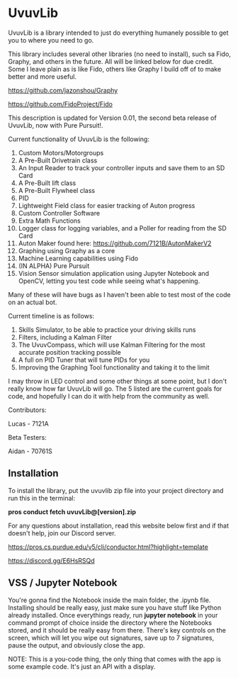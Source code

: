 # UvuvLib

UvuvLib is a library intended to just do everything humanely possible to get you to where you need to go.

This library includes several other libraries (no need to install), such sa Fido, Graphy, and others in the future. 
All will be linked below for due credit. Some I leave plain as is like Fido, others like Graphy I build off of to 
make better and more useful.

https://github.com/jazonshou/Graphy

https://github.com/FidoProject/Fido

This description is updated for Version 0.01, the second beta release of UvuvLib, now with Pure Pursuit!.

Current functionality of UvuvLib is the following:

1. Custom Motors/Motorgroups
2. A Pre-Built Drivetrain class
3. An Input Reader to track your controller inputs and save them to an SD Card
4. A Pre-Built lift class
5. A Pre-Built Flywheel class
6. PID
7. Lightweight Field class for easier tracking of Auton progress 
8. Custom Controller Software
9. Extra Math Functions
10. Logger class for logging variables, and a Poller for reading from the SD Card
11. Auton Maker found here: https://github.com/7121B/AutonMakerV2
12. Graphing using Graphy as a core
13. Machine Learning capabilities using Fido 
14. (IN ALPHA) Pure Pursuit
15. Vision Sensor simulation application using Jupyter Notebook and OpenCV, letting you test code while seeing what's happening. 

Many of these will have bugs as I haven't been able to test most of the code on an actual bot.

Current timeline is as follows:

1. Skills Simulator, to be able to practice your driving skills runs
2. Filters, including a Kalman Filter
3. The UvuvCompass, which will use Kalman Filtering for the most accurate position tracking possible
4. A full on PID Tuner that will tune PIDs for you
5. Improving the Graphing Tool functionality and taking it to the limit

I may throw in LED control and some other things at some point, but I don't really know how far UvuvLib will go. The 5 listed are the current goals for code, and hopefully I can do it with help from the community as well.

Contributors:

Lucas - 7121A

Beta Testers:

Aidan - 70761S


## Installation

To install the library, put the uvuvlib zip file into your project directory and run this in the terminal:

**pros conduct fetch uvuvLib@[version].zip**

For any questions about installation, read this website below first and if that doesn't help, join our Discord server.

https://pros.cs.purdue.edu/v5/cli/conductor.html?highlight=template

https://discord.gg/E6HsRSQd

## VSS / Jupyter Notebook

You're gonna find the Notebook inside the main folder, the .ipynb file. Installing should be really easy, just make sure you have stuff like Python already installed. Once everythings ready, run **jupyter notebook** in your command prompt of choice inside the directory where the Notebooks stored, and it should be really easy from there. There's key controls on the screen, which will let you wipe out signatures, save up to 7 signatures, pause the output, and obviously close the app.

NOTE: This is a you-code thing, the only thing that comes with the app is some example code. It's just an API with a display. 